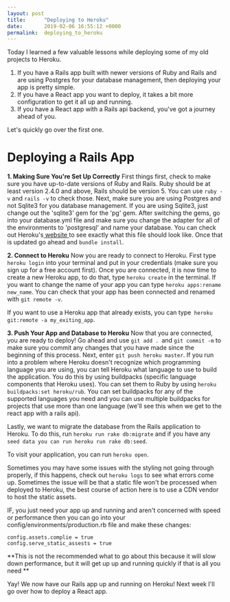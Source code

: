 ```yaml
---
layout: post
title:      "Deploying to Heroku"
date:       2019-02-06 16:55:12 +0000
permalink:  deploying_to_heroku
---
```



Today I learned a few valuable lessons while deploying some of my old projects to Heroku. 
1. If you have a Rails app built with newer versions of Ruby and Rails and are using Postgres for your database management, then deploying your app is pretty simple. 
2. If you have a React app you want to deploy, it takes a bit more configuration to get it all up and running. 
3. If you have a React app with a Rails api backend, you've got a journey ahead of you. 

Let's quickly go over the first one. 

# Deploying a Rails App
**1. Making Sure You're Set Up Correctly**
First things first, check to make sure you have up-to-date versions of Ruby and Rails. Ruby should be at least version 2.4.0 and above, Rails should be version 5. You can use `ruby -v` and `rails -v` to check those. Next, make sure you are using Postgres and not Sqlite3 for you database management. If you are using Sqlite3, just change out the 'sqlite3' gem for  the 'pg' gem. After switching the gems, go into your database.yml file and make sure you change the adapter for all of the environments to 'postgresql' and name your database. You can check out Heroku's[ website ](https://devcenter.heroku.com/articles/getting-started-with-rails5)to see exactly what this file should look like. Once that is updated go ahead and `bundle install`.  

**2. Connect to Heroku**
Now you are ready to connect to Heroku. First type `heroku login` into your terminal and put in your credentials (make sure you sign up for a free account first). Once you are connected, it is now time to create a new Heroku app, to do that, type `heroku create` in the terminal. If you want to change the name of your app you can type `heroku apps:rename new_name`. You can check that your app has been connected and renamed with `git remote -v`.

If you want to use a Heroku app that already exists, you can type` heroku git:remote -a my_exiting_app`. 

**3. Push Your App and Database to Heroku**
Now that you are connected, you are ready to deploy! Go ahead and use `git add . `and `git commit -m` to make sure you commit any changes that you have made since the beginning of this process. Next, enter `git push heroku master`.  If you run into a problem where Heroku doesn't recognize which programming language you are using, you can tell Heroku what language to use to build the application. You do this by using buildpacks (specific language components that Heroku uses). You can set them to Ruby by using `heroku buildpacks:set heroku/rub`.  You can set buildpacks for any of the supported languages you need and you can use multiple buildpacks for projects that use more than one language (we'll see this when we get to the react app with a rails api). 

Lastly, we want to migrate the database from the Rails application to Heroku. To do this, run `heroku run rake db:migrate` and if you have any `seed data you can run heroku run rake db:seed`.

To visit your application, you can run `heroku open`. 

Sometimes you may have some issues with the styling not going through properly, if this happens, check out `heroku logs` to see what errors come up. Sometimes the issue will be that a static file won't be processed when deployed to Heroku, the best course of action here is to use a CDN vendor to host the static assets. 

IF, you just need your app up and running and aren't concerned with speed or performance then you can go into your config/environments/production.rb file and make these changes:
```
config.assets.complie = true
config.serve_static_assests = true
```

**This is not the recommended what to go about this because it will slow down performance, but it will get up up and running quickly if that is all you need
**

Yay! We now have our Rails app up and running on Heroku! Next week I'll go over how to deploy a React app. 




